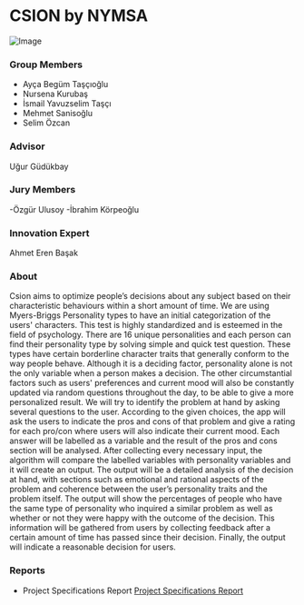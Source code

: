 
# CSION by NYMSA
![Image](https://i.pinimg.com/564x/80/bb/c0/80bbc0098241a384d740efc0b511da65.jpg)
### Group Members
- Ayça Begüm Taşçıoğlu
- Nursena Kurubaş
- İsmail Yavuzselim Taşçı
- Mehmet Sanisoğlu
- Selim Özcan
### Advisor
Uğur Güdükbay
### Jury Members
-Özgür Ulusoy
-İbrahim Körpeoğlu
### Innovation Expert
Ahmet Eren Başak

### About
Csion aims to optimize people’s decisions about any subject based on 
their characteristic behaviours within a short amount of time.
We are using Myers-Briggs Personality types to have an initial categorization of the users' characters. This test is highly standardized and is esteemed in the field of psychology. There are 16 unique personalities and each person can find their personality type by solving simple and quick test question. These types have certain borderline character traits that generally conform to the way people behave. Although it is a deciding factor, personality alone is not the only variable when a person makes a decision. The other circumstantial factors such as users' preferences and current mood will also be constantly updated via random questions throughout the day, to be able to give a more personalized result. We will try to identify the problem at hand by asking several questions to the user. According to the given choices, the app will ask the users to indicate the pros and cons of that problem and give a rating for each pro/con where users will also indicate their current mood. Each answer will be labelled as a variable and the result of the pros and cons section will be analysed. After collecting every necessary input, the algorithm will compare the labelled variables with personality variables and it will create an output. The output will be a detailed analysis of the decision at hand, with sections such as emotional and rational aspects of the problem and coherence between the user’s personality traits and the problem itself. The output will show the percentages of people who have the same type of personality who inquired a similar problem as well as whether or not they were happy with the outcome of the decision. This information will be gathered from users by collecting feedback after a certain amount of time has passed since their decision. Finally, the output will indicate a reasonable decision for users.
### Reports
- Project Specifications Report [Project Specifications Report](https://github.com/aeyc/csion/tree/master/Reports/Project%20Specifications)
